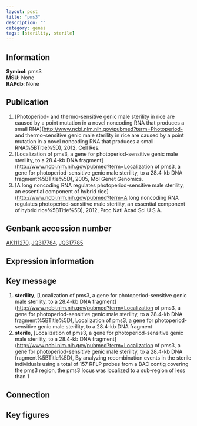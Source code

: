 ```yaml
---
layout: post
title: "pms3"
description: ""
category: genes
tags: [sterility, sterile]
---
```


## Information
__Symbol__: pms3  
__MSU__: None  
__RAPdb__: None  

## Publication
1. [Photoperiod- and thermo-sensitive genic male sterility in rice are caused by a point mutation in a novel noncoding RNA that produces a small RNA](http://www.ncbi.nlm.nih.gov/pubmed?term=Photoperiod- and thermo-sensitive genic male sterility in rice are caused by a point mutation in a novel noncoding RNA that produces a small RNA%5BTitle%5D), 2012, Cell Res.
2. [Localization of pms3, a gene for photoperiod-sensitive genic male sterility, to a 28.4-kb DNA fragment](http://www.ncbi.nlm.nih.gov/pubmed?term=Localization of pms3, a gene for photoperiod-sensitive genic male sterility, to a 28.4-kb DNA fragment%5BTitle%5D), 2005, Mol Genet Genomics.
3. [A long noncoding RNA regulates photoperiod-sensitive male sterility, an essential component of hybrid rice](http://www.ncbi.nlm.nih.gov/pubmed?term=A long noncoding RNA regulates photoperiod-sensitive male sterility, an essential component of hybrid rice%5BTitle%5D), 2012, Proc Natl Acad Sci U S A.

## Genbank accession number
[AK111270](http://www.ncbi.nlm.nih.gov/nuccore/AK111270), [JQ317784](http://www.ncbi.nlm.nih.gov/nuccore/JQ317784), [JQ317785](http://www.ncbi.nlm.nih.gov/nuccore/JQ317785)  

## Expression information

## Key message
1. __sterility__, [Localization of pms3, a gene for photoperiod-sensitive genic male sterility, to a 28.4-kb DNA fragment](http://www.ncbi.nlm.nih.gov/pubmed?term=Localization of pms3, a gene for photoperiod-sensitive genic male sterility, to a 28.4-kb DNA fragment%5BTitle%5D), Localization of pms3, a gene for photoperiod-sensitive genic male sterility, to a 28.4-kb DNA fragment
2. __sterile__, [Localization of pms3, a gene for photoperiod-sensitive genic male sterility, to a 28.4-kb DNA fragment](http://www.ncbi.nlm.nih.gov/pubmed?term=Localization of pms3, a gene for photoperiod-sensitive genic male sterility, to a 28.4-kb DNA fragment%5BTitle%5D),  By analyzing recombination events in the sterile individuals using a total of 157 RFLP probes from a BAC contig covering the pms3 region, the pms3 locus was localized to a sub-region of less than 1

## Connection

## Key figures


